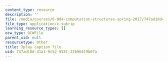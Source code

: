 ```yaml
---
content_type: resource
description: ''
file: /media/courses/6-004-computation-structures-spring-2017/747ad18d41a19c52958122b96419b07a_1eIFnKOZ-oY.srt
file_type: application/x-subrip
learning_resource_types: []
ocw_type: OCWFile
parent_uid: null
resourcetype: Other
title: 3play caption file
uid: 747ad18d-41a1-9c52-9581-22b96419b07a
---
```

